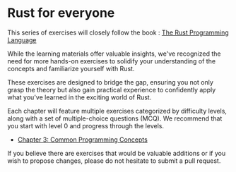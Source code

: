 # Rust for everyone

This series of exercises will closely follow the book : [The Rust Programming Language](https://doc.rust-lang.org/book/)

While the learning materials offer valuable insights, we've recognized the need for more hands-on exercises to solidify your understanding of the concepts and familiarize yourself with Rust. 

These exercises are designed to bridge the gap, ensuring you not only grasp the theory but also gain practical experience to confidently apply what you've learned in the exciting world of Rust.

Each chapter will feature multiple exercises categorized by difficulty levels, along with a set of multiple-choice questions (MCQ). We recommend that you start with level 0 and progress through the levels.
- [Chapter 3: Common Programming Concepts](https://github.com/Asamartino/Rust_for_everyone/tree/main/src/chapter_3)

If you believe there are exercises that would be valuable additions or if you wish to propose changes, please do not hesitate to submit a pull request.
